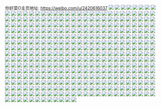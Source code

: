 你好菜O主页地址: https://weibo.com/u/2420616037 
![](https://wx4.sinaimg.cn/mw2000/9047ab65gy1h8nls88rbrj23402c0x6p.jpg) 
![](https://wx4.sinaimg.cn/mw2000/9047ab65gy1h8nls6f0btj22c0340b2a.jpg) 
![](https://wx4.sinaimg.cn/mw2000/9047ab65gy1h8nls23va1j22c0340e81.jpg) 
![](https://wx4.sinaimg.cn/mw2000/9047ab65gy1h8nls4m6hkj22c03407wi.jpg) 
![](https://wx4.sinaimg.cn/mw2000/9047ab65gy1h7nr7qj95nj23402c0kjn.jpg) 
![](https://wx4.sinaimg.cn/mw2000/9047ab65gy1h7ekrn7ixrj22c0340hdu.jpg) 
![](https://wx4.sinaimg.cn/mw2000/9047ab65gy1h6tm071jnzj20zk0k0akv.jpg) 
![](https://wx4.sinaimg.cn/mw2000/9047ab65gy1h6tlzqpkvtj23402c04qq.jpg) 
![](https://wx4.sinaimg.cn/mw2000/9047ab65gy1h6x5ozfrbaj22c03407wh.jpg) 
![](https://wx4.sinaimg.cn/mw2000/9047ab65gy1h6uuf6m9zuj22c0340qv6.jpg) 
![](https://wx4.sinaimg.cn/mw2000/9047ab65gy1h6uug8004pj22c0340x6q.jpg) 
![](https://wx4.sinaimg.cn/mw2000/9047ab65gy1h6vixg2owmj23402c0u0x.jpg) 
![](https://wx4.sinaimg.cn/mw2000/9047ab65gy1h6tmojej3pj23402c0qv5.jpg) 
![](https://wx4.sinaimg.cn/mw2000/9047ab65gy1h68isk0923j20f904lq2z.jpg) 
![](https://wx4.sinaimg.cn/mw2000/9047ab65gy1h651rx100gj20yi1pctmc.jpg) 
![](https://wx4.sinaimg.cn/mw2000/9047ab65gy1h64h6uwjbrj23402c0twg.jpg) 
![](https://wx4.sinaimg.cn/mw2000/9047ab65gy1h64h6i268mj20wi1yce81.jpg) 
![](https://wx4.sinaimg.cn/mw2000/9047ab65gy1h64h6ssm10j22c0340hdt.jpg) 
![](https://wx4.sinaimg.cn/mw2000/9047ab65gy1h64h6rmy9tj23402c0npd.jpg) 
![](https://wx4.sinaimg.cn/mw2000/9047ab65gy1h64h6w15fhj22c0340b29.jpg) 
![](https://wx4.sinaimg.cn/mw2000/9047ab65gy1h64h6nh3scj23402c01kz.jpg) 
![](https://wx4.sinaimg.cn/mw2000/9047ab65gy1h64h6lldu0j22c03404qr.jpg) 
![](https://wx4.sinaimg.cn/mw2000/9047ab65gy1h64h6xtj4dj20yi1pc1kx.jpg) 
![](https://wx4.sinaimg.cn/mw2000/9047ab65gy1h64h6p0mnjj23402c0u0y.jpg) 
![](https://wx4.sinaimg.cn/mw2000/9047ab65gy1h64h6qhmxzj23402c07wj.jpg) 
![](https://wx4.sinaimg.cn/mw2000/9047ab65gy1h5o3aus8jwj21400u07i4.jpg) 
![](https://wx4.sinaimg.cn/mw2000/9047ab65gy1h5o3an7ot9j21hc0otwn1.jpg) 
![](https://wx4.sinaimg.cn/mw2000/9047ab65ly1h54i38t82pj20u0110wqb.jpg) 
![](https://wx4.sinaimg.cn/mw2000/9047ab65gy1h4v7dpfijjj23402c04qp.jpg) 
![](https://wx4.sinaimg.cn/mw2000/9047ab65gy1h4v7c3j90zj23402c0b29.jpg) 
![](https://wx4.sinaimg.cn/mw2000/9047ab65gy1h4v7c4odscj23402c04qp.jpg) 
![](https://wx4.sinaimg.cn/mw2000/9047ab65ly1h4nasgyzxbj22c0340hdt.jpg) 
![](https://wx4.sinaimg.cn/mw2000/9047ab65ly1h4k3izzj47j20u013zgws.jpg) 
![](https://wx4.sinaimg.cn/mw2000/9047ab65gy1h3mubmitysj22c02c0hdu.jpg) 
![](https://wx4.sinaimg.cn/mw2000/9047ab65gy1h2fblbh5bbj20yi1pcqol.jpg) 
![](https://wx4.sinaimg.cn/mw2000/9047ab65gy1h2cly2zcczj20u00rnjuo.jpg) 
![](https://wx4.sinaimg.cn/mw2000/9047ab65gy1h1ww8qhccpj23402c0x6r.jpg) 
![](https://wx4.sinaimg.cn/mw2000/9047ab65gy1h1ww6my8uaj22rv22we82.jpg) 
![](https://wx4.sinaimg.cn/mw2000/9047ab65gy1h1ww8ndnk6j23402c0u0x.jpg) 
![](https://wx4.sinaimg.cn/mw2000/9047ab65gy1h1ww6pffn6j23402c0qv7.jpg) 
![](https://wx4.sinaimg.cn/mw2000/9047ab65gy1h1wv6osd7lj23402c0e83.jpg) 
![](https://wx4.sinaimg.cn/mw2000/9047ab65gy1h1l1gzhv76j20le037mxk.jpg) 
![](https://wx4.sinaimg.cn/mw2000/9047ab65gy1h0wvsci2llj20fq1b6jss.jpg) 
![](https://wx4.sinaimg.cn/mw2000/9047ab65ly1h0k13lzphmj235s1gw4qq.jpg) 
![](https://wx4.sinaimg.cn/mw2000/9047ab65gy1h03sxquktsj23402c0b29.jpg) 
![](https://wx4.sinaimg.cn/mw2000/9047ab65gy1h03sxrwpfhj23402c0b29.jpg) 
![](https://wx4.sinaimg.cn/mw2000/9047ab65gy1h03sy2v5tuj23402c04qr.jpg) 
![](https://wx4.sinaimg.cn/mw2000/9047ab65gy1h03sxw8adpj23402c0qv6.jpg) 
![](https://wx4.sinaimg.cn/mw2000/9047ab65gy1h012aahkqyj23402c0npd.jpg) 
![](https://wx4.sinaimg.cn/mw2000/9047ab65gy1h012aw4zxtj23402c04qq.jpg) 
![](https://wx4.sinaimg.cn/mw2000/9047ab65gy1h012b2gjkfj23402c0b29.jpg) 
![](https://wx4.sinaimg.cn/mw2000/9047ab65gy1h012b1ebqzj23402c0qv5.jpg) 
![](https://wx4.sinaimg.cn/mw2000/9047ab65gy1h012c15tatj23402c0kjl.jpg) 
![](https://wx4.sinaimg.cn/mw2000/9047ab65gy1gzwf2lxo31j22c0340u0y.jpg) 
![](https://wx4.sinaimg.cn/mw2000/9047ab65ly1gzkzlg7xpgj20mm0gswi8.jpg) 
![](https://wx4.sinaimg.cn/mw2000/9047ab65gy1gzfmelwg1bj20q20znq8r.jpg) 
![](https://wx4.sinaimg.cn/mw2000/9047ab65gy1gzfmel66arj20ty157q7e.jpg) 
![](https://wx4.sinaimg.cn/mw2000/9047ab65gy1gzfmez4juwj20u00ekq4k.jpg) 
![](https://wx4.sinaimg.cn/mw2000/9047ab65gy1gzfmemde1kj20u011tn16.jpg) 
![](https://wx4.sinaimg.cn/mw2000/9047ab65gy1gzfmeq7sl4j20u00zvgph.jpg) 
![](https://wx4.sinaimg.cn/mw2000/9047ab65gy1gzfmemunrwj20u00vitd8.jpg) 
![](https://wx4.sinaimg.cn/mw2000/9047ab65gy1gz4o8xm8zej20sg0sggqo.jpg) 
![](https://wx4.sinaimg.cn/mw2000/9047ab65gy1gyy35d1qpuj20zk0k0q6n.jpg) 
![](https://wx4.sinaimg.cn/mw2000/9047ab65gy1gyy35dm049j20zk0k0ado.jpg) 
![](https://wx4.sinaimg.cn/mw2000/9047ab65gy1gyy35e4ze9j20zk0k0jv9.jpg) 
![](https://wx4.sinaimg.cn/mw2000/9047ab65gy1gyy35iay04j20zk0k00wu.jpg) 
![](https://wx4.sinaimg.cn/mw2000/9047ab65gy1gyy35f30qkj20zk0k0tah.jpg) 
![](https://wx4.sinaimg.cn/mw2000/9047ab65gy1gyy35iuvqfj20zk0k0mzl.jpg) 
![](https://wx4.sinaimg.cn/mw2000/9047ab65gy1gyy35cgipsj20zk0k0gqr.jpg) 
![](https://wx4.sinaimg.cn/mw2000/9047ab65gy1gyy35geoqdj20zk0k0gqz.jpg) 
![](https://wx4.sinaimg.cn/mw2000/9047ab65gy1gyy35gytu1j20zk0k0act.jpg) 
![](https://wx4.sinaimg.cn/mw2000/9047ab65gy1gyy35jcjg6j20zk0k00ve.jpg) 
![](https://wx4.sinaimg.cn/mw2000/9047ab65ly1gyx8mnrgh8j23402c0qv7.jpg) 
![](https://wx4.sinaimg.cn/mw2000/9047ab65ly1gyx8mptg6tj23402c0hdv.jpg) 
![](https://wx4.sinaimg.cn/mw2000/9047ab65ly1gyx8mral1sj23402c04qq.jpg) 
![](https://wx4.sinaimg.cn/mw2000/9047ab65ly1gyx9j96ylbj23402c0u0y.jpg) 
![](https://wx4.sinaimg.cn/mw2000/9047ab65gy1gyuyt8ssx2j23402c0qv6.jpg) 
![](https://wx4.sinaimg.cn/mw2000/9047ab65gy1gyuytaf90pj22c0340u0y.jpg) 
![](https://wx4.sinaimg.cn/mw2000/9047ab65gy1gyuytclj8gj23402c0b2b.jpg) 
![](https://wx4.sinaimg.cn/mw2000/9047ab65gy1gytm257u0uj22c03401kz.jpg) 
![](https://wx4.sinaimg.cn/mw2000/9047ab65gy1gytm2e826gj22c0340hdv.jpg) 
![](https://wx4.sinaimg.cn/mw2000/9047ab65gy1gytm297lxjj22c03401kz.jpg) 
![](https://wx4.sinaimg.cn/mw2000/9047ab65gy1gyoh83zqkkj20yi1pctsy.jpg) 
![](https://wx4.sinaimg.cn/mw2000/9047ab65gy1gyoh860zblj20yi1pcdyg.jpg) 
![](https://wx4.sinaimg.cn/mw2000/9047ab65gy1gyoh8776huj20yi1pcar9.jpg) 
![](https://wx4.sinaimg.cn/mw2000/9047ab65gy1gyffrty9whj21400u0gzu.jpg) 
![](https://wx4.sinaimg.cn/mw2000/9047ab65gy1gyffrs2ygbj23402c0qv6.jpg) 
![](https://wx4.sinaimg.cn/mw2000/9047ab65gy1gyc4nh4inyj20pn1hc43l.jpg) 
![](https://wx4.sinaimg.cn/mw2000/9047ab65gy1gy7t48363zj227u18w7wh.jpg) 
![](https://wx4.sinaimg.cn/mw2000/9047ab65gy1gy7t4dnkeoj22c0340b29.jpg) 
![](https://wx4.sinaimg.cn/mw2000/9047ab65gy1gy78o4uhtgj22c03401ky.jpg) 
![](https://wx4.sinaimg.cn/mw2000/9047ab65gy1gxi3u0ihwuj20yi1pcqu7.jpg) 
![](https://wx4.sinaimg.cn/mw2000/9047ab65gy1gxi3u17gu9j20yi1pcaue.jpg) 
![](https://wx4.sinaimg.cn/mw2000/9047ab65gy1gx9w2zb988j22c03407wi.jpg) 
![](https://wx4.sinaimg.cn/mw2000/9047ab65gy1gx9w2xjb6lj23402c07wi.jpg) 
![](https://wx4.sinaimg.cn/mw2000/9047ab65gy1gx9w30qpoqj23402c0e82.jpg) 
![](https://wx4.sinaimg.cn/mw2000/9047ab65gy1gx9w2vxwtuj23402c07wi.jpg) 
![](https://wx4.sinaimg.cn/mw2000/9047ab65gy1gx9w2udcbrj23402c0u0x.jpg) 
![](https://wx4.sinaimg.cn/mw2000/9047ab65gy1gx0cdwayacj23402c0kjm.jpg) 
![](https://wx4.sinaimg.cn/mw2000/9047ab65gy1gx0cdxzg5gj23402c07wh.jpg) 
![](https://wx4.sinaimg.cn/mw2000/9047ab65gy1gwydswybcoj23402c07wi.jpg) 
![](https://wx4.sinaimg.cn/mw2000/9047ab65gy1gwo6uyrkqqj23402c0npd.jpg) 
![](https://wx4.sinaimg.cn/mw2000/9047ab65gy1gwmmtlkl1lj23402c0u0x.jpg) 
![](https://wx4.sinaimg.cn/mw2000/9047ab65gy1gwmmtph844j21sg2ds7wh.jpg) 
![](https://wx4.sinaimg.cn/mw2000/9047ab65gy1gwmmtqj439j21mc25wtqq.jpg) 
![](https://wx4.sinaimg.cn/mw2000/9047ab65gy1gwmmtzqstpj23402c07wi.jpg) 
![](https://wx4.sinaimg.cn/mw2000/9047ab65gy1gwmmtrnxt3j23402c0b29.jpg) 
![](https://wx4.sinaimg.cn/mw2000/9047ab65gy1gwmmu5w5lpj22c0340e82.jpg) 
![](https://wx4.sinaimg.cn/mw2000/9047ab65gy1gwmmtnxey8j23402c0hdt.jpg) 
![](https://wx4.sinaimg.cn/mw2000/9047ab65gy1gwmmtxse96j23402c04qq.jpg) 
![](https://wx4.sinaimg.cn/mw2000/9047ab65gy1gwmmu1ce8nj23402c0npd.jpg) 
![](https://wx4.sinaimg.cn/mw2000/9047ab65gy1gwmmttfom9j23402c0b29.jpg) 
![](https://wx4.sinaimg.cn/mw2000/9047ab65gy1gwmmu3c8kqj23402c0hdt.jpg) 
![](https://wx4.sinaimg.cn/mw2000/9047ab65gy1gwmmukek4xj23402c0x6r.jpg) 
![](https://wx4.sinaimg.cn/mw2000/9047ab65gy1gwmmtk9go1j22ds1sg1kx.jpg) 
![](https://wx4.sinaimg.cn/mw2000/9047ab65gy1gwmmu776tkj23402c0hdt.jpg) 
![](https://wx4.sinaimg.cn/mw2000/9047ab65gy1gwmmu9m76gj23402c0npe.jpg) 
![](https://wx4.sinaimg.cn/mw2000/9047ab65gy1gwmmudcyh6j23402c0b2a.jpg) 
![](https://wx4.sinaimg.cn/mw2000/9047ab65gy1gwmmufv2j0j23402c0hdu.jpg) 
![](https://wx4.sinaimg.cn/mw2000/9047ab65gy1gwmmuhpmdrj23402c0x6p.jpg) 
![](https://wx4.sinaimg.cn/mw2000/9047ab65gy1gwk8rm26v3j20u01hcn30.jpg) 
![](https://wx4.sinaimg.cn/mw2000/9047ab65gy1gwgz65ommnj23402c0qv5.jpg) 
![](https://wx4.sinaimg.cn/mw2000/9047ab65gy1gwgz679f8oj23402c04qq.jpg) 
![](https://wx4.sinaimg.cn/mw2000/9047ab65gy1gwgz68qiyjj23402c0u0x.jpg) 
![](https://wx4.sinaimg.cn/mw2000/9047ab65gy1gwgz6azm7fj23402c0qv7.jpg) 
![](https://wx4.sinaimg.cn/mw2000/9047ab65gy1gwgz64k2ylj22c0340npe.jpg) 
![](https://wx4.sinaimg.cn/mw2000/9047ab65gy1gwgz9eptl5j23402c0kjl.jpg) 
![](https://wx4.sinaimg.cn/mw2000/9047ab65gy1gwf3v0w1a6j22c0340npf.jpg) 
![](https://wx4.sinaimg.cn/mw2000/9047ab65gy1gwf4caa7tcj22tq2484qp.jpg) 
![](https://wx4.sinaimg.cn/mw2000/9047ab65gy1gwf3ux0q62j23402c0npd.jpg) 
![](https://wx4.sinaimg.cn/mw2000/9047ab65gy1gwf4597cmij23402c0qv5.jpg) 
![](https://wx4.sinaimg.cn/mw2000/9047ab65gy1gwf3v2v9blj23402c0qv5.jpg) 
![](https://wx4.sinaimg.cn/mw2000/9047ab65gy1gwf3vgve3cj23402c04qq.jpg) 
![](https://wx4.sinaimg.cn/mw2000/9047ab65gy1gwf3vbv4myj23402c0e82.jpg) 
![](https://wx4.sinaimg.cn/mw2000/9047ab65gy1gwf3v5ilyoj22c0340x6p.jpg) 
![](https://wx4.sinaimg.cn/mw2000/9047ab65gy1gwf3v84d2yj22c03407wi.jpg) 
![](https://wx4.sinaimg.cn/mw2000/9047ab65gy1gwf3v9vr6uj23402c0x6q.jpg) 
![](https://wx4.sinaimg.cn/mw2000/9047ab65gy1gwf3vp0j8pj22c0340hdu.jpg) 
![](https://wx4.sinaimg.cn/mw2000/9047ab65gy1gwf3wq2gvwj22c0340x6p.jpg) 
![](https://wx4.sinaimg.cn/mw2000/9047ab65gy1gwf3vjaubxj23402c07wi.jpg) 
![](https://wx4.sinaimg.cn/mw2000/9047ab65gy1gwf3vm5gdqj23402c0b2a.jpg) 
![](https://wx4.sinaimg.cn/mw2000/9047ab65gy1gwf3vs2nr2j231e2a47wj.jpg) 
![](https://wx4.sinaimg.cn/mw2000/9047ab65gy1gwf3vtuoulj22c0340kjl.jpg) 
![](https://wx4.sinaimg.cn/mw2000/9047ab65gy1gwf3vws1swj23402c04qq.jpg) 
![](https://wx4.sinaimg.cn/mw2000/9047ab65gy1gwf3vyvqf9j23402c01ky.jpg) 
![](https://wx4.sinaimg.cn/mw2000/9047ab65gy1gwcedx3odoj22c0340e84.jpg) 
![](https://wx4.sinaimg.cn/mw2000/9047ab65gy1gwcee575nij22c03404qt.jpg) 
![](https://wx4.sinaimg.cn/mw2000/9047ab65gy1gwcee7y1zvj22c03401l0.jpg) 
![](https://wx4.sinaimg.cn/mw2000/9047ab65gy1gwceebb2ntj23402c0qv8.jpg) 
![](https://wx4.sinaimg.cn/mw2000/9047ab65gy1gwcefnglpjj22c0340npg.jpg) 
![](https://wx4.sinaimg.cn/mw2000/9047ab65gy1gwceel0r3bj22c0340u0x.jpg) 
![](https://wx4.sinaimg.cn/mw2000/9047ab65gy1gwceei91vvj23402c01kz.jpg) 
![](https://wx4.sinaimg.cn/mw2000/9047ab65gy1gwceenj2tkj23402c01kz.jpg) 
![](https://wx4.sinaimg.cn/mw2000/9047ab65gy1gwcefselmmj23402c0hdu.jpg) 
![](https://wx4.sinaimg.cn/mw2000/9047ab65gy1gwceeuxsp6j22c0340u0y.jpg) 
![](https://wx4.sinaimg.cn/mw2000/9047ab65gy1gwceexa7orj23402c04qs.jpg) 
![](https://wx4.sinaimg.cn/mw2000/9047ab65gy1gwcefihhp0j22c03404qr.jpg) 
![](https://wx4.sinaimg.cn/mw2000/9047ab65gy1gwcefjo0i6j23402c0kjl.jpg) 
![](https://wx4.sinaimg.cn/mw2000/9047ab65gy1gwceg0n2i0j22c0340npf.jpg) 
![](https://wx4.sinaimg.cn/mw2000/9047ab65gy1gwcefuxk8fj22c0340npd.jpg) 
![](https://wx4.sinaimg.cn/mw2000/9047ab65gy1gwcedzr0rtj22c03407wj.jpg) 
![](https://wx4.sinaimg.cn/mw2000/9047ab65gy1gwb64do762j21o01o04qq.jpg) 
![](https://wx4.sinaimg.cn/mw2000/9047ab65gy1gwb646ciz5j23402c0npe.jpg) 
![](https://wx4.sinaimg.cn/mw2000/9047ab65gy1gwb641ddqvj23402c0e82.jpg) 
![](https://wx4.sinaimg.cn/mw2000/9047ab65gy1gw70hl8a5tj21pc0yi4ch.jpg) 
![](https://wx4.sinaimg.cn/mw2000/9047ab65gy1gw70hoigpjj21pc0yi7wh.jpg) 
![](https://wx4.sinaimg.cn/mw2000/9047ab65gy1gvxrbp7f6wj22c03404qi.jpg) 
![](https://wx4.sinaimg.cn/mw2000/9047ab65gy1gvxrbuhs86j22c03401kx.jpg) 
![](https://wx4.sinaimg.cn/mw2000/9047ab65gy1gvxrbhefr4j21400u0tiu.jpg) 
![](https://wx4.sinaimg.cn/mw2000/9047ab65gy1gvxrezuy4bj22c03404qr.jpg) 
![](https://wx4.sinaimg.cn/mw2000/9047ab65gy1gvxrfozv2fj22c03404qr.jpg) 
![](https://wx4.sinaimg.cn/mw2000/9047ab65gy1gvxrg3pfrzj22c03407wj.jpg) 
![](https://wx4.sinaimg.cn/mw2000/9047ab65gy1gvxrc0kkpbj22c0340b29.jpg) 
![](https://wx4.sinaimg.cn/mw2000/9047ab65gy1gvxrd2rp01j22c0340npe.jpg) 
![](https://wx4.sinaimg.cn/mw2000/9047ab65gy1gvxrg7xhdyj21sc2dskbe.jpg) 
![](https://wx4.sinaimg.cn/mw2000/9047ab65gy1gvxrdg8de2j22ds1sg1kx.jpg) 
![](https://wx4.sinaimg.cn/mw2000/9047ab65gy1gvxrcslc10j22c0340x6p.jpg) 
![](https://wx4.sinaimg.cn/mw2000/9047ab65gy1gvxrdd5qxgj22c0340b29.jpg) 
![](https://wx4.sinaimg.cn/mw2000/9047ab65gy1gvxrgjm6mej22c0340u0x.jpg) 
![](https://wx4.sinaimg.cn/mw2000/9047ab65gy1gvxref4xazj23402c0hdu.jpg) 
![](https://wx4.sinaimg.cn/mw2000/9047ab65gy1gvxre0y36hj23402c0b2b.jpg) 
![](https://wx4.sinaimg.cn/mw2000/9047ab65gy1gvxre934fqj21o02yob2a.jpg) 
![](https://wx4.sinaimg.cn/mw2000/9047ab65gy1gvxrcm2638j22c0340kjl.jpg) 
![](https://wx4.sinaimg.cn/mw2000/9047ab65gy1gvvagmltdlj23402c0e81.jpg) 
![](https://wx4.sinaimg.cn/mw2000/9047ab65gy1gvva74dktzj22c03404qq.jpg) 
![](https://wx4.sinaimg.cn/mw2000/9047ab65gy1gvva6zhtmpj229m30unpe.jpg) 
![](https://wx4.sinaimg.cn/mw2000/9047ab65gy1gvtybqhsjvj22c0340x6p.jpg) 
![](https://wx4.sinaimg.cn/mw2000/9047ab65gy1gvtybqya5xj20lc0obmzn.jpg) 
![](https://wx4.sinaimg.cn/mw2000/9047ab65gy1gvtybrlztlj20lg1cvwkv.jpg) 
![](https://wx4.sinaimg.cn/mw2000/002DOEO9gy1gvqn9iuaktj62c03401l102.jpg) 
![](https://wx4.sinaimg.cn/mw2000/002DOEO9gy1gvqn90fhflj62482tqnpd02.jpg) 
![](https://wx4.sinaimg.cn/mw2000/002DOEO9gy1gvqn99vxslj63402c0kjn02.jpg) 
![](https://wx4.sinaimg.cn/mw2000/002DOEO9gy1gvqn97ehg3j63402c0kjo02.jpg) 
![](https://wx4.sinaimg.cn/mw2000/002DOEO9gy1gvqn92xx1aj62c0340hdv02.jpg) 
![](https://wx4.sinaimg.cn/mw2000/002DOEO9gy1gvqnbbsberj63402c0b2b02.jpg) 
![](https://wx4.sinaimg.cn/mw2000/002DOEO9gy1gvqn9bextmj62c02mle8202.jpg) 
![](https://wx4.sinaimg.cn/mw2000/002DOEO9gy1gvqnbggezrj62c0340u0y02.jpg) 
![](https://wx4.sinaimg.cn/mw2000/002DOEO9gy1gvqn9cp1goj63402c04qq02.jpg) 
![](https://wx4.sinaimg.cn/mw2000/002DOEO9gy1gvqe4ylsejj62c03401ky02.jpg) 
![](https://wx4.sinaimg.cn/mw2000/002DOEO9gy1gvpowdx66wj62c0340hdu02.jpg) 
![](https://wx4.sinaimg.cn/mw2000/002DOEO9gy1gvpowa4zkpj62ds1sg7wh02.jpg) 
![](https://wx4.sinaimg.cn/mw2000/002DOEO9gy1gvpow8ur2dj62c0340b2902.jpg) 
![](https://wx4.sinaimg.cn/mw2000/002DOEO9gy1gvio6editpj63402c0kjm02.jpg) 
![](https://wx4.sinaimg.cn/mw2000/002DOEO9gy1gvio6iaolzj63402c0e8202.jpg) 
![](https://wx4.sinaimg.cn/mw2000/002DOEO9gy1gvio6laaj7j63402c0x6p02.jpg) 
![](https://wx4.sinaimg.cn/mw2000/002DOEO9gy1gvio8xx5nij63402c04qp02.jpg) 
![](https://wx4.sinaimg.cn/mw2000/002DOEO9gy1gvio8zqykyj61sg2dsnon02.jpg) 
![](https://wx4.sinaimg.cn/mw2000/002DOEO9gy1gvio6o0n8yj61rb1sg4le02.jpg) 
![](https://wx4.sinaimg.cn/mw2000/002DOEO9gy1gvio7jqgh7j62c03407wj02.jpg) 
![](https://wx4.sinaimg.cn/mw2000/002DOEO9gy1gvio8v4t92j61ez24q1kx02.jpg) 
![](https://wx4.sinaimg.cn/mw2000/002DOEO9gy1gvio8tubhrj63402c0qv602.jpg) 
![](https://wx4.sinaimg.cn/mw2000/002DOEO9gy1gvio8wfmxej617s1ma4ka02.jpg) 
![](https://wx4.sinaimg.cn/mw2000/002DOEO9gy1gvio8njnwlj62c0340qv602.jpg) 
![](https://wx4.sinaimg.cn/mw2000/002DOEO9gy1gvio8qtjy5j62c0340b2a02.jpg) 
![](https://wx4.sinaimg.cn/mw2000/002DOEO9gy1gvfyg21m66j62232w7x6q02.jpg) 
![](https://wx4.sinaimg.cn/mw2000/002DOEO9gy1gvfyg73m0xj63402c0hdw02.jpg) 
![](https://wx4.sinaimg.cn/mw2000/002DOEO9gy1gvel78mbsrj62ds1sgtw002.jpg) 
![](https://wx4.sinaimg.cn/mw2000/002DOEO9gy1gvab0xezefj60ty1ditfu02.jpg) 
![](https://wx4.sinaimg.cn/mw2000/002DOEO9gy1gva3i1sydmj60yi1pc15q02.jpg) 
![](https://wx4.sinaimg.cn/mw2000/002DOEO9ly1gv7npq8xogj61400u0k7902.jpg) 
![](https://wx4.sinaimg.cn/mw2000/002DOEO9gy1guuv6zhvxyj63402c0e8202.jpg) 
![](https://wx4.sinaimg.cn/mw2000/002DOEO9gy1guuv73ztgnj63402c0kjl02.jpg) 
![](https://wx4.sinaimg.cn/mw2000/002DOEO9gy1guuv71tpkgj62c0340hdt02.jpg) 
![](https://wx4.sinaimg.cn/mw2000/002DOEO9gy1guuv6vtw0qj63402c0npd02.jpg) 
![](https://wx4.sinaimg.cn/mw2000/002DOEO9gy1gury537njqj62c03407wj02.jpg) 
![](https://wx4.sinaimg.cn/mw2000/002DOEO9gy1gury59gftsj63402c04qq02.jpg) 
![](https://wx4.sinaimg.cn/mw2000/002DOEO9gy1gury57l1j8j63402c0qv702.jpg) 
![](https://wx4.sinaimg.cn/mw2000/002DOEO9gy1gury5kz5ahj63402c0e8102.jpg) 
![](https://wx4.sinaimg.cn/mw2000/002DOEO9gy1gury5nkfqbj63402c01kz02.jpg) 
![](https://wx4.sinaimg.cn/mw2000/002DOEO9gy1gury5jp0uoj63402c0hdt02.jpg) 
![](https://wx4.sinaimg.cn/mw2000/002DOEO9gy1gury5ee5d8j63402c0e8202.jpg) 
![](https://wx4.sinaimg.cn/mw2000/002DOEO9gy1gury5i0j91j63402c0b2a02.jpg) 
![](https://wx4.sinaimg.cn/mw2000/002DOEO9gy1gury5fwogcj63402c0b2902.jpg) 
![](https://wx4.sinaimg.cn/mw2000/002DOEO9gy1gury5pue37j63402c0hdu02.jpg) 
![](https://wx4.sinaimg.cn/mw2000/002DOEO9gy1gury5c7q5qj63402c0npe02.jpg) 
![](https://wx4.sinaimg.cn/mw2000/002DOEO9gy1gup4a08sdij63402c04qr02.jpg) 
![](https://wx4.sinaimg.cn/mw2000/002DOEO9gy1gup4a3cs85j63402c01l002.jpg) 
![](https://wx4.sinaimg.cn/mw2000/002DOEO9gy1gup4a6bk5dj63402c01kz02.jpg) 
![](https://wx4.sinaimg.cn/mw2000/002DOEO9gy1gup4aqu1m6j62c0340kjn02.jpg) 
![](https://wx4.sinaimg.cn/mw2000/002DOEO9gy1gup4a9ia1sj63402c0x6r02.jpg) 
![](https://wx4.sinaimg.cn/mw2000/002DOEO9gy1gup4acdqiaj63402c0npf02.jpg) 
![](https://wx4.sinaimg.cn/mw2000/002DOEO9gy1gup4afd9a0j62c0340hdv02.jpg) 
![](https://wx4.sinaimg.cn/mw2000/002DOEO9gy1gup4ai5wp4j62c03404qr02.jpg) 
![](https://wx4.sinaimg.cn/mw2000/002DOEO9gy1gup4anlgy5j63402c01kz02.jpg) 
![](https://wx4.sinaimg.cn/mw2000/002DOEO9gy1gup4al06tgj62c0340npf02.jpg) 
![](https://wx4.sinaimg.cn/mw2000/002DOEO9gy1gup49y4d4aj62c03401ky02.jpg) 
![](https://wx4.sinaimg.cn/mw2000/002DOEO9gy1gup4at5bvzj63402c04qq02.jpg) 
![](https://wx4.sinaimg.cn/mw2000/002DOEO9gy1gul6l7phb7j63402c0qv502.jpg) 
![](https://wx4.sinaimg.cn/mw2000/002DOEO9gy1gul6me7l3rj63402c0qv502.jpg) 
![](https://wx4.sinaimg.cn/mw2000/002DOEO9gy1gul6mcafl2j63402c0u0x02.jpg) 
![](https://wx4.sinaimg.cn/mw2000/002DOEO9gy1gul6kttg6dj63402c0qv502.jpg) 
![](https://wx4.sinaimg.cn/mw2000/002DOEO9gy1gul6kwm3v2j63402c0kjm02.jpg) 
![](https://wx4.sinaimg.cn/mw2000/002DOEO9gy1gul6l16y1uj63402c0npd02.jpg) 
![](https://wx4.sinaimg.cn/mw2000/002DOEO9gy1gul6kz4nj1j62c0340b2a02.jpg) 
![](https://wx4.sinaimg.cn/mw2000/002DOEO9gy1gul6l3n79hj62c03404qp02.jpg) 
![](https://wx4.sinaimg.cn/mw2000/002DOEO9gy1gul6l5tjpaj63402c0npe02.jpg) 
![](https://wx4.sinaimg.cn/mw2000/002DOEO9gy1gujzn951x7j60u00v9gra02.jpg) 
![](https://wx4.sinaimg.cn/mw2000/002DOEO9gy1gujznaf1xdj60u009nmyd02.jpg) 
![](https://wx4.sinaimg.cn/mw2000/002DOEO9gy1gujznb1r45j60tx0rntcq02.jpg) 
![](https://wx4.sinaimg.cn/mw2000/002DOEO9gy1guikfasle3j60yi1pcasv02.jpg) 
![](https://wx4.sinaimg.cn/mw2000/002DOEO9gy1gufy1e52klj63402c0e8202.jpg) 
![](https://wx4.sinaimg.cn/mw2000/002DOEO9gy1gufd1cv1mrj62ch340kjo02.jpg) 
![](https://wx4.sinaimg.cn/mw2000/002DOEO9gy1gufd156gt9j62ch340u0z02.jpg) 
![](https://wx4.sinaimg.cn/mw2000/002DOEO9gy1gufd1lgwekj62ch340npf02.jpg) 
![](https://wx4.sinaimg.cn/mw2000/002DOEO9gy1gufd1ufjhhj62ch340qv702.jpg) 
![](https://wx4.sinaimg.cn/mw2000/002DOEO9gy1guebvx7skij60ph19e41802.jpg) 
![](https://wx4.sinaimg.cn/mw2000/002DOEO9gy1guebwza8bkj63402c0u0x02.jpg) 
![](https://wx4.sinaimg.cn/mw2000/002DOEO9gy1guebw2jszcj63402c07wi02.jpg) 
![](https://wx4.sinaimg.cn/mw2000/002DOEO9gy1guebvzu89lj63402c0qv502.jpg) 
![](https://wx4.sinaimg.cn/mw2000/002DOEO9gy1guebw8lbo0j62c0340hdt02.jpg) 
![](https://wx4.sinaimg.cn/mw2000/002DOEO9gy1guebwpi2dxj62c0340kjl02.jpg) 
![](https://wx4.sinaimg.cn/mw2000/002DOEO9gy1guebwv2e3rj62c0340kjl02.jpg) 
![](https://wx4.sinaimg.cn/mw2000/002DOEO9gy1guebwb63vuj63402c0kjl02.jpg) 
![](https://wx4.sinaimg.cn/mw2000/002DOEO9gy1guebwigrw5j62c0340e8102.jpg) 
![](https://wx4.sinaimg.cn/mw2000/002DOEO9gy1gucsmxt639j63402c0x6p02.jpg) 
![](https://wx4.sinaimg.cn/mw2000/002DOEO9gy1guas7bvhxpj63402c0qv502.jpg) 
![](https://wx4.sinaimg.cn/mw2000/002DOEO9gy1guas7ewg8mj62c0340hdt02.jpg) 
![](https://wx4.sinaimg.cn/mw2000/002DOEO9gy1guas7hb86aj62c0340b2902.jpg) 
![](https://wx4.sinaimg.cn/mw2000/002DOEO9gy1guas7iyw0gj63402c0b2902.jpg) 
![](https://wx4.sinaimg.cn/mw2000/002DOEO9gy1gu8grfrxc1j60yi0di3za02.jpg) 
![](https://wx4.sinaimg.cn/mw2000/002DOEO9gy1gu8grkaeuhj60yi1yrwjk02.jpg) 
![](https://wx4.sinaimg.cn/mw2000/002DOEO9gy1gu8grhh1y7j60pt1cxq6c02.jpg) 
![](https://wx4.sinaimg.cn/mw2000/002DOEO9gy1gu8grhysusj60ps1cmq5r02.jpg) 
![](https://wx4.sinaimg.cn/mw2000/002DOEO9gy1gtwr4fydghj62c03407w102.jpg) 
![](https://wx4.sinaimg.cn/mw2000/9047ab65gy1gth9uizvf7j23402c0hdt.jpg) 
![](https://wx4.sinaimg.cn/mw2000/9047ab65gy1gth9ulrd1hj23402c0qv5.jpg) 
![](https://wx4.sinaimg.cn/mw2000/9047ab65gy1gth9uwq8orj23402c0hdu.jpg) 
![](https://wx4.sinaimg.cn/mw2000/9047ab65gy1gth9vqv385j23402c0qv5.jpg) 
![](https://wx4.sinaimg.cn/mw2000/9047ab65gy1gth9v0xe5nj22c0340x6p.jpg) 
![](https://wx4.sinaimg.cn/mw2000/9047ab65gy1gth9v316q8j23402c0x6p.jpg) 
![](https://wx4.sinaimg.cn/mw2000/9047ab65gy1gth9vhpdayj22tq248b29.jpg) 
![](https://wx4.sinaimg.cn/mw2000/9047ab65gy1gth9w9fbihj23402c0x6q.jpg) 
![](https://wx4.sinaimg.cn/mw2000/9047ab65gy1gth9v6nj9zj22ds1sgazs.jpg) 
![](https://wx4.sinaimg.cn/mw2000/9047ab65gy1gt9l6tc4anj23402c0npd.jpg) 
![](https://wx4.sinaimg.cn/mw2000/9047ab65gy1gt9ajbu812j20u0140n2d.jpg) 
![](https://wx4.sinaimg.cn/mw2000/9047ab65gy1gt9aim5uiuj21400u0wql.jpg) 
![](https://wx4.sinaimg.cn/mw2000/9047ab65gy1gt56kbcc4tj20u0140n6r.jpg) 
![](https://wx4.sinaimg.cn/mw2000/9047ab65gy1gt56kc92u7j20u0140aie.jpg) 
![](https://wx4.sinaimg.cn/mw2000/9047ab65gy1gt56keberxj21400u0wmq.jpg) 
![](https://wx4.sinaimg.cn/mw2000/9047ab65gy1gt56k8oejqj21400u0tg0.jpg) 
![](https://wx4.sinaimg.cn/mw2000/002DOEO9gy1gt56k9jq6wj61400u07ex02.jpg) 
![](https://wx4.sinaimg.cn/mw2000/9047ab65gy1gt56kaez7dj20u014049t.jpg) 
![](https://wx4.sinaimg.cn/mw2000/9047ab65gy1gt56khs4p1j20u01400zi.jpg) 
![](https://wx4.sinaimg.cn/mw2000/9047ab65gy1gt56k65qevj21400u0gt5.jpg) 
![](https://wx4.sinaimg.cn/mw2000/9047ab65gy1gt56k72gjaj20u0140qd3.jpg) 
![](https://wx4.sinaimg.cn/mw2000/9047ab65gy1gt56k7wwxyj20u014048x.jpg) 
![](https://wx4.sinaimg.cn/mw2000/9047ab65gy1gs1vj5u15jj20f01fwqae.jpg) 
![](https://wx4.sinaimg.cn/mw2000/9047ab65gy1gs1vj6siswj20u01rcn15.jpg) 
![](https://wx4.sinaimg.cn/mw2000/9047ab65gy1gs1vj7qy2tj20qo156wme.jpg) 
![](https://wx4.sinaimg.cn/mw2000/9047ab65gy1grwtcxhdudj23402c07cw.jpg) 
![](https://wx4.sinaimg.cn/mw2000/9047ab65gy1grwtcyvnc3j23402c0qci.jpg) 
![](https://wx4.sinaimg.cn/mw2000/9047ab65gy1grlre76ferj23402c0qta.jpg) 
![](https://wx4.sinaimg.cn/mw2000/9047ab65gy1grlrfdct63j22c0340x6p.jpg) 
![](https://wx4.sinaimg.cn/mw2000/9047ab65gy1grlrekfwyrj22c0340npd.jpg) 
![](https://wx4.sinaimg.cn/mw2000/9047ab65gy1grlreozb3dj22c0340u0x.jpg) 
![](https://wx4.sinaimg.cn/mw2000/9047ab65gy1grlrfee9v2j218w0u0ahg.jpg) 
![](https://wx4.sinaimg.cn/mw2000/9047ab65gy1grlrf9346gj22yo2004qq.jpg) 
![](https://wx4.sinaimg.cn/mw2000/9047ab65gy1grlreuqv6sj22c0340npf.jpg) 
![](https://wx4.sinaimg.cn/mw2000/9047ab65gy1grlrezou4cj22c0340kjn.jpg) 
![](https://wx4.sinaimg.cn/mw2000/9047ab65gy1grlrf2gsemj22c02ghb2a.jpg) 
![](https://wx4.sinaimg.cn/mw2000/9047ab65gy1grkha5uk5qj225s1mc4qs.jpg) 
![](https://wx4.sinaimg.cn/mw2000/9047ab65ly1gr7uideevfj23k02o0b2c.jpg) 
![](https://wx4.sinaimg.cn/mw2000/9047ab65ly1gr7uif4tx4j23k02o07wk.jpg) 
![](https://wx4.sinaimg.cn/mw2000/9047ab65ly1gqulop9gufj22zo3zku0z.jpg) 
![](https://wx4.sinaimg.cn/mw2000/9047ab65ly1gquloqv1y3j22zo3zkx6r.jpg) 
![](https://wx4.sinaimg.cn/mw2000/9047ab65ly1gqulonaup0j23k02o0qv6.jpg) 
![](https://wx4.sinaimg.cn/mw2000/9047ab65ly1gqqion0kk4j21400u045l.jpg) 
![](https://wx4.sinaimg.cn/mw2000/9047ab65ly1gqqionibp7j21400u0n53.jpg) 
![](https://wx4.sinaimg.cn/mw2000/9047ab65ly1gqqiomknc5j20u0140gph.jpg) 
![](https://wx4.sinaimg.cn/mw2000/9047ab65ly1gqqiom1pfyj213z0u044h.jpg) 
![](https://wx4.sinaimg.cn/mw2000/9047ab65ly1gqqioo1cfhj21400u0k0l.jpg) 
![](https://wx4.sinaimg.cn/mw2000/9047ab65ly1gqqiool083j20qo0qo78j.jpg) 
![](https://wx4.sinaimg.cn/mw2000/9047ab65ly1gqqiopmmeyj20qo0qojv0.jpg) 
![](https://wx4.sinaimg.cn/mw2000/9047ab65ly1gqqioq4aefj21400u0afj.jpg) 
![](https://wx4.sinaimg.cn/mw2000/9047ab65ly1gqqioqfpehj21400u0dir.jpg) 
![](https://wx4.sinaimg.cn/mw2000/9047ab65ly1gqqioqq61nj21400u0q7p.jpg) 
![](https://wx4.sinaimg.cn/mw2000/9047ab65ly1gqqioqzvuyj21400u043s.jpg) 
![](https://wx4.sinaimg.cn/mw2000/9047ab65ly1gqqiore8gnj21400u0q6t.jpg) 
![](https://wx4.sinaimg.cn/mw2000/9047ab65ly1gqo799ngbqj23402c07wh.jpg) 
![](https://wx4.sinaimg.cn/mw2000/9047ab65ly1gqo798osagj22c0340x6q.jpg) 
![](https://wx4.sinaimg.cn/mw2000/9047ab65ly1gqo79bdbnqj22c0340npe.jpg) 
![](https://wx4.sinaimg.cn/mw2000/9047ab65ly1gqo79ciy4sj23402c0b2a.jpg) 
![](https://wx4.sinaimg.cn/mw2000/9047ab65ly1gqo74xffjkj23282aob2b.jpg) 
![](https://wx4.sinaimg.cn/mw2000/9047ab65ly1gqo6x1kqanj21o02801ky.jpg) 
![](https://wx4.sinaimg.cn/mw2000/9047ab65ly1gqo79df5v0j23402c0qv5.jpg) 
![](https://wx4.sinaimg.cn/mw2000/9047ab65ly1gqo6wyuxwbj23402c0x6q.jpg) 
![](https://wx4.sinaimg.cn/mw2000/9047ab65ly1gqo6x43nmlj21sc2dsnpf.jpg) 
![](https://wx4.sinaimg.cn/mw2000/9047ab65ly1gqo7cprmkdj21o0280npd.jpg) 
![](https://wx4.sinaimg.cn/mw2000/9047ab65ly1gqo6x9u7wzj21o0280x6p.jpg) 
![](https://wx4.sinaimg.cn/mw2000/9047ab65ly1gq89r5by60j23k02o0kjn.jpg) 
![](https://wx4.sinaimg.cn/mw2000/9047ab65ly1gq89r6cxe9j23k02o0e83.jpg) 
![](https://wx4.sinaimg.cn/mw2000/9047ab65ly1gq6nl3kx61j22bz2c0u0x.jpg) 
![](https://wx4.sinaimg.cn/mw2000/9047ab65ly1gq6nl48ionj21cd1bmwy3.jpg) 
![](https://wx4.sinaimg.cn/mw2000/9047ab65ly1gq6nl6btcsj22c0340hdu.jpg) 
![](https://wx4.sinaimg.cn/mw2000/9047ab65ly1gq6nl8t81hj23402c0kjm.jpg) 
![](https://wx4.sinaimg.cn/mw2000/9047ab65ly1gq6nla5r7gj22c01she81.jpg) 
![](https://wx4.sinaimg.cn/mw2000/9047ab65ly1gq6nlbx799j23402c0kjl.jpg) 
![](https://wx4.sinaimg.cn/mw2000/9047ab65ly1gq6nleghnvj23402c0u0x.jpg) 
![](https://wx4.sinaimg.cn/mw2000/9047ab65ly1gq6nlhgq19j21y02poe81.jpg) 
![](https://wx4.sinaimg.cn/mw2000/9047ab65ly1gq6nlkmg9zj2340340x6p.jpg) 
![](https://wx4.sinaimg.cn/mw2000/9047ab65ly1gown42gv2yj22o03k01kz.jpg) 
![](https://wx4.sinaimg.cn/mw2000/9047ab65ly1go609i1hf6j21601k0kjl.jpg) 
![](https://wx4.sinaimg.cn/mw2000/9047ab65ly1go609iz9pzj20wk0rldye.jpg) 
![](https://wx4.sinaimg.cn/mw2000/9047ab65ly1go609kh347j21hu1zsx6p.jpg) 
![](https://wx4.sinaimg.cn/mw2000/9047ab65ly1go1wihxsyaj23k02o0qv7.jpg) 
![](https://wx4.sinaimg.cn/mw2000/9047ab65ly1go1wikc32dj23k02o0npf.jpg) 
![](https://wx4.sinaimg.cn/mw2000/9047ab65ly1go1wimtkwej23k02o01kz.jpg) 
![](https://wx4.sinaimg.cn/mw2000/9047ab65ly1go1wiqrjo4j23k02o07wk.jpg) 
![](https://wx4.sinaimg.cn/mw2000/9047ab65ly1go1witecibj22o03k07wj.jpg) 
![](https://wx4.sinaimg.cn/mw2000/9047ab65ly1go1wivhl7vj23k02o0npe.jpg) 
![](https://wx4.sinaimg.cn/mw2000/9047ab65ly1go1wizh2d5j23k02o0kjn.jpg) 
![](https://wx4.sinaimg.cn/mw2000/9047ab65ly1gnl2eyrdgqj23k02o0kjn.jpg) 
![](https://wx4.sinaimg.cn/mw2000/9047ab65ly1gnl2f2sk5zj23k02o07wk.jpg) 
![](https://wx4.sinaimg.cn/mw2000/9047ab65ly1gnhot36hr6j22c0340e84.jpg) 
![](https://wx4.sinaimg.cn/mw2000/9047ab65ly1gnhot6ekeyj22c0340b2c.jpg) 
![](https://wx4.sinaimg.cn/mw2000/9047ab65ly1gnhotb1isyj22c03401kz.jpg) 
![](https://wx4.sinaimg.cn/mw2000/9047ab65ly1gnhotgr08sj22c0340kjo.jpg) 
![](https://wx4.sinaimg.cn/mw2000/9047ab65ly1gln7s1l44aj23402c0b2d.jpg) 
![](https://wx4.sinaimg.cn/mw2000/9047ab65ly1gln7skv4zuj23402c04qy.jpg) 
![](https://wx4.sinaimg.cn/mw2000/9047ab65ly1gln7swwygoj23402c01l3.jpg) 
![](https://wx4.sinaimg.cn/mw2000/9047ab65ly1gln7t53ko6j23402c0npf.jpg) 
![](https://wx4.sinaimg.cn/mw2000/9047ab65ly1gln7t812ykj23402c0qv9.jpg) 
![](https://wx4.sinaimg.cn/mw2000/9047ab65ly1gln7tfyd01j23402c0npj.jpg) 
![](https://wx4.sinaimg.cn/mw2000/9047ab65ly1gln7tre5jkj22c0340hdw.jpg) 
![](https://wx4.sinaimg.cn/mw2000/9047ab65ly1gln7tvnx34j22c03401l5.jpg) 
![](https://wx4.sinaimg.cn/mw2000/9047ab65ly1gln7u6fhwwj22ir1y97wk.jpg) 
![](https://wx4.sinaimg.cn/mw2000/9047ab65ly1gln7ufvf2ij21w32iskjo.jpg) 
![](https://wx4.sinaimg.cn/mw2000/9047ab65ly1gllehhddp7j20u00k0wn0.jpg) 
![](https://wx4.sinaimg.cn/mw2000/9047ab65ly1gl9xtixxgcj20u01rc46f.jpg) 
![](https://wx4.sinaimg.cn/mw2000/9047ab65ly1gl9xtlrmg1j21hc0pa78o.jpg) 
![](https://wx4.sinaimg.cn/mw2000/9047ab65ly1gl9xtn7svsj20qo0tugn0.jpg) 
![](https://wx4.sinaimg.cn/mw2000/9047ab65ly1gl8n3l9c0uj20qo05ut8y.jpg) 
![](https://wx4.sinaimg.cn/mw2000/9047ab65ly1gkyc1nct5lj21hc0pan9o.jpg) 
![](https://wx4.sinaimg.cn/mw2000/9047ab65ly1gkyc1ltg8lj20u0140qau.jpg) 
![](https://wx4.sinaimg.cn/mw2000/9047ab65ly1gktrxnseb9j20u00u0ac1.jpg) 
